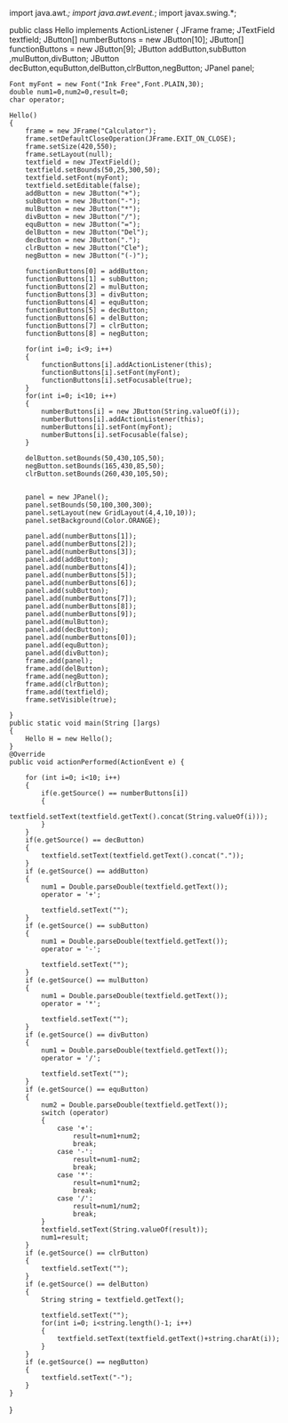 import java.awt.*;
import java.awt.event.*;
import javax.swing.*;

public class Hello implements ActionListener
{
    JFrame frame;
    JTextField textfield;
    JButton[] numberButtons = new JButton[10];
    JButton[] functionButtons = new JButton[9];
    JButton addButton,subButton ,mulButton,divButton;
    JButton decButton,equButton,delButton,clrButton,negButton;
    JPanel panel;

    Font myFont = new Font("Ink Free",Font.PLAIN,30);
    double num1=0,num2=0,result=0;
    char operator;

    Hello()
    {
        frame = new JFrame("Calculator");
        frame.setDefaultCloseOperation(JFrame.EXIT_ON_CLOSE);
        frame.setSize(420,550);
        frame.setLayout(null);
        textfield = new JTextField();
        textfield.setBounds(50,25,300,50);
        textfield.setFont(myFont);
        textfield.setEditable(false);
        addButton = new JButton("+");
        subButton = new JButton("-");
        mulButton = new JButton("*");
        divButton = new JButton("/");
        equButton = new JButton("=");
        delButton = new JButton("Del");
        decButton = new JButton(".");
        clrButton = new JButton("Cle");
        negButton = new JButton("(-)");

        functionButtons[0] = addButton;
        functionButtons[1] = subButton;
        functionButtons[2] = mulButton;
        functionButtons[3] = divButton;
        functionButtons[4] = equButton;
        functionButtons[5] = decButton;
        functionButtons[6] = delButton;
        functionButtons[7] = clrButton;
        functionButtons[8] = negButton;

        for(int i=0; i<9; i++)
        {
            functionButtons[i].addActionListener(this);
            functionButtons[i].setFont(myFont);
            functionButtons[i].setFocusable(true);
        }
        for(int i=0; i<10; i++)
        {
            numberButtons[i] = new JButton(String.valueOf(i));
            numberButtons[i].addActionListener(this);
            numberButtons[i].setFont(myFont);
            numberButtons[i].setFocusable(false);
        }

        delButton.setBounds(50,430,105,50);
        negButton.setBounds(165,430,85,50);
        clrButton.setBounds(260,430,105,50);


        panel = new JPanel();
        panel.setBounds(50,100,300,300);
        panel.setLayout(new GridLayout(4,4,10,10));
        panel.setBackground(Color.ORANGE);

        panel.add(numberButtons[1]);
        panel.add(numberButtons[2]);
        panel.add(numberButtons[3]);
        panel.add(addButton);
        panel.add(numberButtons[4]);
        panel.add(numberButtons[5]);
        panel.add(numberButtons[6]);
        panel.add(subButton);
        panel.add(numberButtons[7]);
        panel.add(numberButtons[8]);
        panel.add(numberButtons[9]);
        panel.add(mulButton);
        panel.add(decButton);
        panel.add(numberButtons[0]);
        panel.add(equButton);
        panel.add(divButton);
        frame.add(panel);
        frame.add(delButton);
        frame.add(negButton);
        frame.add(clrButton);
        frame.add(textfield);
        frame.setVisible(true);

    }
    public static void main(String []args)
    {
        Hello H = new Hello();
    }
    @Override
    public void actionPerformed(ActionEvent e) {

        for (int i=0; i<10; i++)
        {
            if(e.getSource() == numberButtons[i])
            {
                textfield.setText(textfield.getText().concat(String.valueOf(i)));
            }
        }
        if(e.getSource() == decButton)
        {
            textfield.setText(textfield.getText().concat("."));
        }
        if (e.getSource() == addButton)
        {
            num1 = Double.parseDouble(textfield.getText());
            operator = '+';

            textfield.setText("");
        }
        if (e.getSource() == subButton)
        {
            num1 = Double.parseDouble(textfield.getText());
            operator = '-';

            textfield.setText("");
        }
        if (e.getSource() == mulButton)
        {
            num1 = Double.parseDouble(textfield.getText());
            operator = '*';

            textfield.setText("");
        }
        if (e.getSource() == divButton)
        {
            num1 = Double.parseDouble(textfield.getText());
            operator = '/';

            textfield.setText("");
        }
        if (e.getSource() == equButton)
        {
            num2 = Double.parseDouble(textfield.getText());
            switch (operator)
            {
                case '+':
                    result=num1+num2;
                    break;
                case '-':
                    result=num1-num2;
                    break;
                case '*':
                    result=num1*num2;
                    break;
                case '/':
                    result=num1/num2;
                    break;
            }
            textfield.setText(String.valueOf(result));
            num1=result;
        }
        if (e.getSource() == clrButton)
        {
            textfield.setText("");
        }
        if (e.getSource() == delButton)
        {
            String string = textfield.getText();

            textfield.setText("");
            for(int i=0; i<string.length()-1; i++)
            {
                textfield.setText(textfield.getText()+string.charAt(i));
            }
        }
        if (e.getSource() == negButton)
        {
            textfield.setText("-");
        }
    }
}
